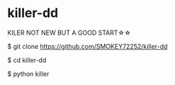 # killer-dd
KILER NOT NEW BUT A GOOD START☆☆

$ git clone https://github.com/SMOKEY72252/killer-dd

$ cd killer-dd

$ python killer
